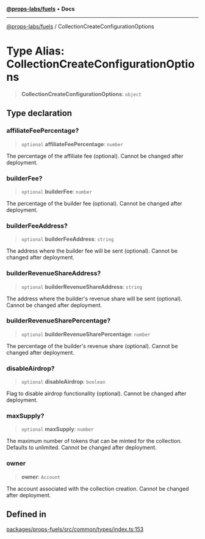 [**@props-labs/fuels**](../README.md) • **Docs**

***

[@props-labs/fuels](../globals.md) / CollectionCreateConfigurationOptions

# Type Alias: CollectionCreateConfigurationOptions

> **CollectionCreateConfigurationOptions**: `object`

## Type declaration

### affiliateFeePercentage?

> `optional` **affiliateFeePercentage**: `number`

The percentage of the affiliate fee (optional). Cannot be changed after deployment.

### builderFee?

> `optional` **builderFee**: `number`

The percentage of the builder fee (optional). Cannot be changed after deployment.

### builderFeeAddress?

> `optional` **builderFeeAddress**: `string`

The address where the builder fee will be sent (optional). Cannot be changed after deployment.

### builderRevenueShareAddress?

> `optional` **builderRevenueShareAddress**: `string`

The address where the builder's revenue share will be sent (optional). Cannot be changed after deployment.

### builderRevenueSharePercentage?

> `optional` **builderRevenueSharePercentage**: `number`

The percentage of the builder's revenue share (optional). Cannot be changed after deployment.

### disableAirdrop?

> `optional` **disableAirdrop**: `boolean`

Flag to disable airdrop functionality (optional). Cannot be changed after deployment.

### maxSupply?

> `optional` **maxSupply**: `number`

The maximum number of tokens that can be minted for the collection. Defaults to unlimited. Cannot be changed after deployment.

### owner

> **owner**: `Account`

The account associated with the collection creation. Cannot be changed after deployment.

## Defined in

[packages/props-fuels/src/common/types/index.ts:153](https://github.com/Props-Labs/octane/blob/09e744f342f4ccab903046cdb8054688422ab64d/packages/props-fuels/src/common/types/index.ts#L153)
